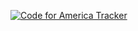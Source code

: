 [![Code for America Tracker](http://stats.codeforamerica.org/codeforamerica/github_tracker.png)](http://stats.codeforamerica.org/projects/github_tracker)